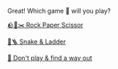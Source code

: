 Great! Which game 🎲 will you play?

[🪨📄✂️ Rock Paper Scissor](0-BBA.md)

[🐍🪜 Snake & Ladder](../WIP.md)

[🚫 Don't play & find a way out](../WIP.md)
